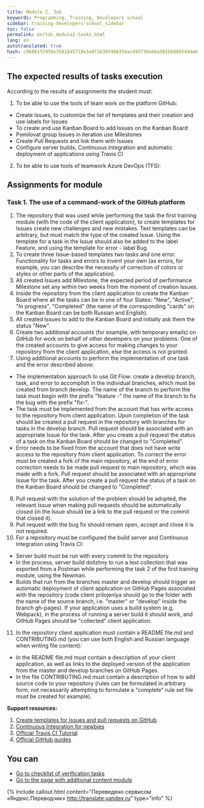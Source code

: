 ```yaml
---
title: Module 2. Job
keywords: Programming, Training, Developers school
sidebar: training-developers-school_sidebar
toc: false
permalink: en/tds_module2-tasks.html
lang: en
autotranslated: true
hash: c96061f2958e3581845718e3a8f3b30f408359acd45f36eb0a502b698b544dab
---
```


## The expected results of tasks execution

According to the results of assignments the student must:
1. To be able to use the tools of team work on the platform GitHub:
* Create Issues, to customize the list of templates and their creation and use labels for Issues
* To create and use Kanban Board to add Issues on the Kanban Board
* Pomilovat group Issues in iteration use Milestones
* Create Pull Requests and link them with Issues
* Configure server builds, Continuous Integration and automatic deployment of applications using Travis CI
2. To be able to use tools of teamwork Azure DevOps (TFS):

## Assignments for module

### Task 1. The use of a command-work of the GitHub platform

1. The repository that was used while performing the task the first training module (with the code of the client application), to create templates for Issues create new challenges and new mistakes. Text templates can be arbitrary, but must match the type of the created Issue. Using the template for a task in the Issue should also be added to the label Feature, and using the template for error - label Bug.
2. To create three Issue-based templates two tasks and one error. Functionality for tasks and errors to invent your own (as errors, for example, you can describe the necessity of correction of colors or styles or other parts of the application).
3. All created Issues add Milestone, the expected period of performance Milestone set any within two weeks from the moment of creation Issues.
4. Inside the repository from the client application to create the Kanban Board where all the tasks can be in one of four States: "New", "Active", "In progress", "Completed" (the name of the corresponding "cards" on the Kanban Board can be both Russian and English).
5. All created Issues to add to the Kanban Board and initially ask them the status "New".
6. Create two additional accounts (for example, with temporary emails) on GitHub for work on behalf of other developers on your problems. One of the created accounts to give access for making changes to your repository from the client application, else the access is not granted.
7. Using additional accounts to perform the implementation of one task and the error described above:
* The implementation approach to use Git Flow: create a develop branch, task, and error to accomplish in the individual branches, which must be created from branch develop. The name of the branch to perform the task must begin with the prefix "feature -" the name of the branch to fix the bug with the prefix "fix-".
* The task must be implemented from the account that has write access to the repository from client application. Upon completion of the task should be created a pull request in the repository with branches for tasks in the develop branch. Pull request should be associated with an appropriate Issue for the task. After you create a pull request the status of a task on the Kanban Board should be changed to "Completed".
* Error needs to be fixed from the account that does not have write access to the repository from client application. To correct the error must be created a fork of the main repository, at the end of error correction needs to be made pull request to main repository, which was made with a fork. Pull request should be associated with an appropriate Issue for the task. After you create a pull request the status of a task on the Kanban Board should be changed to "Completed".
8. Pull request with the solution of the problem should be adopted, the relevant Issue when making pull requests should be automatically closed (in the Issue should be a link to the pull request or the commit that closed it).
9. Pull request with the bug fix should remain open, accept and close it is not required.
10. For a repository must be configured the build server and Continuous Integration using Travis CI:
* Server build must be run with every commit to the repository
* In the process, server build dollzhny to run a test collection that was exported from a Postman while performing the task 2 of the first training module, using the Newman.
* Builds that run from the branches master and develop should trigger an automatic deployment of client application on GitHub Pages associated with the repository (code client prilojeniya should go to the folder with the name of the source branch, i.e. "master" or "develop" inside the branch gh-pages). If your application uses a build system (e.g. Webpack), in the process of running a server build it should work, and GitHub Pages should be "collected" client application.
11. In the repository client application must contain a README file.md and CONTRIBUTING.md (you can use both English and Russian language when writing file content):
* In the README file.md must contain a description of your client application, as well as links to the deployed version of the application from the master and develop branches on GitHub Pages.
* In the file CONTRIBUTING.md must contain a description of how to add source code to your repository (rules can be formulated in arbitrary form, not necessarily attempting to formulate a "complete" rule set file must be created for example).

**Support resources:**
1. [Create templates for Issues and pull requests on GitHub](https://tproger.ru/news/multiple-issue-and-pull-request-templates-in-one-github-project/).
2. [Continuous Integration for newbies](https://habr.com/ru/post/352282/)
3. [Official Travis CI Tutorial](https://docs.travis-ci.com/user/tutorial/)
4. [Official GitHub guides](https://guides.github.com/)

## You can

* [Go to checklist of verification tasks](tds_module2-check-list.html)
* [Go to the page with additional content module](tds_module2-appendix.html)



{% include callout.html content="Переведено сервисом «Яндекс.Переводчик» <http://translate.yandex.ru>" type="info" %}